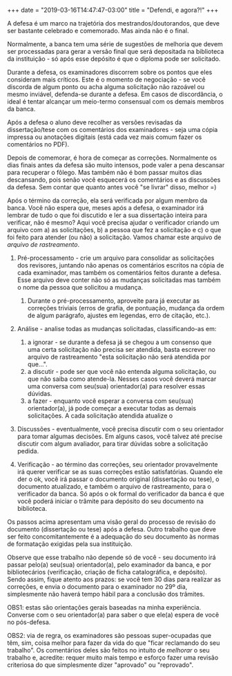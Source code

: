 +++
date = "2019-03-16T14:47:47-03:00"
title = "Defendi, e agora?!"
+++

A defesa é um marco na trajetória dos mestrandos/doutorandos, que deve ser bastante celebrado e comemorado. 
Mas ainda não é o final.

Normalmente, a banca tem uma série de sugestões de melhoria que devem ser processadas para gerar
a versão final que será depositada na biblioteca da instituição - só após esse depósito é que o 
diploma pode ser solicitado.

Durante a defesa, os examinadores discorrem sobre os pontos que eles consideram mais críticos.
Este é o momento de negociação - se você discorda de algum ponto ou acha alguma solicitação não razoável ou mesmo
inviável, defenda-se durante a defesa. Em casos de discordância, o ideal é tentar alcançar um meio-termo
consensual com os demais membros da banca.

Após a defesa o aluno deve recolher as versões revisadas da dissertação/tese com os comentários 
dos examinadores - seja uma cópia impressa ou anotações digitais (está cada vez mais comum fazer
os comentários no PDF).

Depois de comemorar, é hora de começar as correções. Normalmente os dias finais antes da defesa são 
muito intensos, pode valer a pena descansar para recuperar o fôlego. Mas também não é bom passar muitos
dias descansando, pois senão você esquecerá os comentários e as discussões da defesa. Sem contar que quanto
antes você "se livrar" disso, melhor =)

Após o término da correção, ela será verificada por algum membro da banca. Você não espera que,
 meses após a defesa, o examinador irá lembrar de tudo o que foi discutido e ler a sua dissertação
 inteira para verificar, não é mesmo? Aqui você precisa ajudar o verificador criando um arquivo com 
 a) as solicitações, b) a pessoa que fez a solicitação e c) o que foi feito para atender (ou não) a
 solicitação. Vamos chamar este arquivo de *arquivo de rastreamento*.
 
 
1. Pré-processamento - crie um arquivo para consolidar as solicitações dos revisores, juntando não
apenas os comentários escritos na cópia de cada examinador, mas também os comentários feitos durante
a defesa. Esse arquivo deve conter não só as mudanças solicitadas mas também o nome da pessoa que solicitou 
a mudança.
    1. Durante o pré-processamento, aproveite para já executar as correções triviais (erros de grafia, de pontuação,
mudança da ordem de algum parágrafo, ajustes em legendas, erro de citação, etc.).

2. Análise - analise todas as mudanças solicitadas, classificando-as em:
    1. a ignorar - se durante a defesa já se chegou a um consenso que uma certa solicitação
    não precisa ser atendida, basta escrever no arquivo de rastreamento "esta solicitação não será
    atendida por que...".
    2. a discutir - pode ser que você não entenda alguma solicitação, ou que não saiba como atende-la.
    Nesses casos você deverá marcar uma conversa com seu(sua) orientador(a) para resolver essas dúvidas.
    3. a fazer - enquanto você esperar a conversa com seu(sua) orientador(a), já pode começar a 
    executar todas as demais solicitações. A cada solicitação atendida atualize o  

3. Discussões - eventualmente, você precisa discutir com o seu orientador para tomar algumas decisões.
Em alguns casos, você talvez até precise discutir com algum avaliador, para tirar dúvidas sobre
a solicitação pedida.

4. Verificação - ao término das correções, seu orientador provavelmente irá querer verificar se
as suas correções estão satisfatórias. Quando ele der o ok, você irá passar o documento original (dissertação ou tese), 
o documento atualizado, e também o arquivo de rastreamento, para o verificador da banca. Só após o ok
formal do verificador da banca é que você poderá iniciar o trâmite para depósito do seu documento na biblioteca.

Os passos acima apresentam uma visão geral do processo de revisão do documento (dissertação ou tese) após a defesa.
Outro trabalho que deve ser feito concomitantemente é a adequação do seu documento às normas de formatação exigidas
pela sua instituição.

Observe que esse trabalho não depende só de você - seu documento irá passar pelo(a) seu(sua) orientador(a), pelo
examinador da banca, e por bibliotecários (verificação, criação de ficha catalográfica, e depósito). Sendo assim, fique
atento aos prazos: se você tem 30 dias para realizar as correções, e envia o documento para o examinador
no 29º dia, simplesmente não haverá tempo hábil para a conclusão dos trâmites.

OBS1: estas são orientações gerais baseadas na minha experiência. Converse com o seu orientador(a)
para saber o que ele(a) espera de você no pós-defesa.

OBS2: via de regra, os examinadores são pessoas super-ocupadas que têm, sim, coisa melhor para fazer
da vida do que "ficar reclamando do seu trabalho". Os comentários deles são feitos no intuito de *melhorar*
o seu trabalho e, acredite: requer muito mais tempo e esforço fazer uma revisão criteriosa do que simplesmente
dizer "aprovado" ou "reprovado".